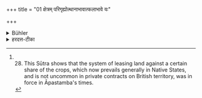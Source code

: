 +++
title = "01 क्षेत्रम् परिगृह्योत्थानाभावात्फलाभावे यः"

+++

<details><summary>Bühler</summary>

1. If a person who has taken (a lease of) land (for cultivation) does not exert himself, and hence (the land) bears no crop, he shall, if he is rich, be made to pay (to the owner of the land the value of the crop) that ought to have grown. [^1] 


[^1]:  28. This Sūtra shows that the system of leasing land against a certain share of the crops, which now prevails generally in Native States, and is not uncommon in private contracts on British territory, was in force in Āpastamba's times.
</details>

<details><summary>हरदत्त-टीका</summary>

## सूत्रम्
क्षेत्रं परिगृह्योत्थानाभावात्फलाभावे यस्समृद्धस्स भावि तदपहार्यः ॥ १॥  
### टिप्पनी
वैश्यो वैश्यवृत्तिर्वा परस्य क्षेत्रं कृष्यर्थं परिगृह्य यदि उत्थानं कृषिविषयं यत्नं न कुर्यात्, तदभावाच्च फलं न स्यात् , तत एतस्मिन्निमित्ते स कर्षकस्समृद्धश्चेत्तस्मिन् भोगे यद्भावि फलं तदपहार्यः अपहारयितव्यः । राज्ञा क्षेत्रस्वामिने दाप्यः ॥१॥
</details>
